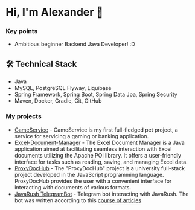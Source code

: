 # Hi, I'm Alexander 👋

### Key points
* Ambitious beginner Backend Java Developer! :D

## 🛠 Technical Stack
*   Java
*   MySQL, PostgreSQL Flyway, Liquibase
*   Spring Framework, Spring Boot, Spring Data Jpa, Spring Security
*   Maven, Docker, Gradle, Git, GitHub

### My projects

*   [GameService](https://github.com/jilariation/GameService) - GameService is my first full-fledged pet project, a service for servicing a gaming or banking application.
*   [Excel-Document-Manager](https://github.com/JiLaRiAtIoN/EDM-Excel-Document-Manager-) - The Excel Document Manager is a Java application aimed at facilitating seamless interaction with Excel documents utilizing the Apache POI library. It offers a user-friendly interface for tasks such as reading, saving, and managing Excel data.
*   [ProxyDocHub](https://github.com/JiLaRiAtIoN/ProxyDocHub) - The "ProxyDocHub" project is a university full-stack project developed in the JavaScript programming language. ProxyDocHub provides the user with a convenient interface for interacting with documents of various formats.
*   [JavaRush TelegramBot](https://github.com/JiLaRiAtIoN/javarush-telegrambot) - Telegram bot interacting with JavaRush. The bot was written according to this [course of articles](https://javarush.com/groups/posts/2935-java-proekt-ot-a-do-ja-pishem-realjhnihy-proekt-dlja-portfolio#articles)
